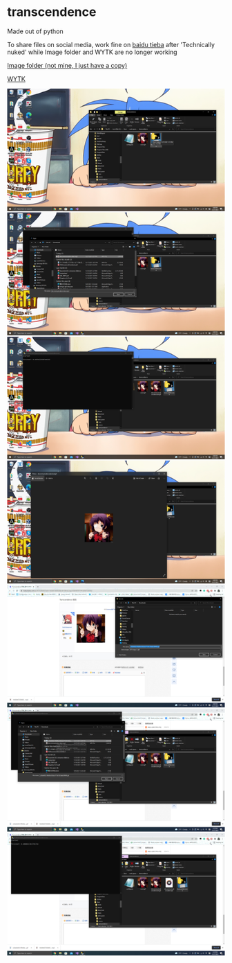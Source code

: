 # transcendence

Made out of python

To share files on social media, work fine on [baidu tieba](https://tieba.baidu.com/) after 'Technically nuked' while Image folder and WYTK are no longer working

[Image folder (not mine, I just have a copy)](https://github.com/DAF201/trash_can/blob/main/%E5%9B%BE%E7%89%87%E6%96%87%E4%BB%B6%E5%A4%B9.html)

[WYTK](https://github.com/wytk/wytk.github.io)

<img src='https://github.com/DAF201/transcendence/blob/main/source/Screenshot%20(707).png'>

<img src='https://github.com/DAF201/transcendence/blob/main/source/Screenshot%20(708).png'>

<img src='https://github.com/DAF201/transcendence/blob/main/source/Screenshot%20(709).png'>

<img src='https://github.com/DAF201/transcendence/blob/main/source/Screenshot%20(710).png'>

<img src='https://github.com/DAF201/transcendence/blob/main/source/Screenshot%20(711).png'>

<img src='https://github.com/DAF201/transcendence/blob/main/source/Screenshot%20(712).png'>

<img src='https://github.com/DAF201/transcendence/blob/main/source/Screenshot%20(713).png'>
